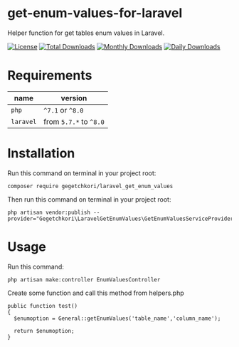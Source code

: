# get-enum-values-for-laravel
Helper function for get tables enum values in Laravel.

[![License](https://poser.pugx.org/gegetchkori/laravel_get_enum_values/license)](https://packagist.org/packages/gegetchkori/laravel_get_enum_values)
[![Total Downloads](https://poser.pugx.org/gegetchkori/laravel_get_enum_values/downloads)](https://packagist.org/packages/gegetchkori/laravel_get_enum_values)
[![Monthly Downloads](https://poser.pugx.org/gegetchkori/laravel_get_enum_values/d/monthly)](https://packagist.org/packages/gegetchkori/laravel_get_enum_values)
[![Daily Downloads](https://poser.pugx.org/gegetchkori/laravel_get_enum_values/d/daily)](https://packagist.org/packages/gegetchkori/laravel_get_enum_values)



# Requirements

| name | version |
| ---- | ------- |
| `php`  | `^7.1` or `^8.0` |
| `laravel` | from `5.7.*` to `^8.0` |



# Installation

Run this command on terminal in your project root:

```
composer require gegetchkori/laravel_get_enum_values
```

Then run this command on terminal in your project root:

```
php artisan vendor:publish --provider="Gegetchkori\LaravelGetEnumValues\GetEnumValuesServiceProvider"
```

# Usage

Run this command:

```
php artisan make:controller EnumValuesController
```

Create some function and call this method from helpers.php

```
public function test() 
{
  $enumoption = General::getEnumValues('table_name','column_name');
  
  return $enumoption;
}
```
